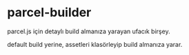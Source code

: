 # parcel-builder

parcel.js için detaylı build almanıza yarayan ufacık birşey.

default build yerine, assetleri klasörleyip build almanıza yarar. 
